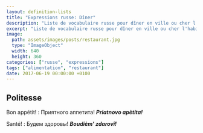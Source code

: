 ```yaml
---
layout: definition-lists
title: "Expressions russe: Dîner"
description: "Liste de vocabulaire russe pour dîner en ville ou cher l'habitant."
excerpt: "Liste de vocabulaire russe pour dîner en ville ou cher l'habitant."
image:
  path: assets/images/posts/restaurant.jpg
  type: "ImageObject"
  width: 640
  height: 360
categories: ["russe", "expressions"]
tags: ["alimentation", "restaurant"]
date: 2017-06-19 00:00:00 +0100
---
```


## Politesse

Bon appétit!
: Приятного аппетита!
*__Priatnovo apètita!__*

Santé!
: Будем здоровы!
*__Boudièm' zdarovî!__*
